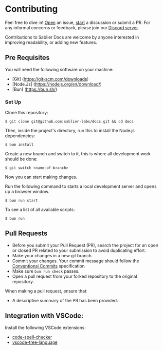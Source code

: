 # Contributing

Feel free to dive in! [Open](https://github.com/sablier-labs/docs/issues/new) an issue,
[start](https://github.com/sablier-labs/docs/discussions/new/choose) a discussion or submit a PR. For any informal
concerns or feedback, please join our [Discord server](https://discord.gg/bSwRCwWRsT).

Contributions to Sablier Docs are welcome by anyone interested in improving readability, or adding new features.

## Pre Requisites

You will need the following software on your machine:

- [Git] (https://git-scm.com/downloads)
- [Node.Js] (https://nodejs.org/en/download/)
- [Bun] (https://bun.sh/)

### Set Up

Clone this repository:

```shell
$ git clone git@github.com:sablier-labs/docs.git && cd docs
```

Then, inside the project's directory, run this to install the Node.js dependencies:

```shell
$ bun install
```

Create a new branch and switch to it, this is where all development work should be done:

```shell
$ git switch <name-of-branch>
```

Now you can start making changes.

Run the following command to starts a local development server and opens up a browser window.

```shell
$ bun run start
```

To see a list of all available scripts:

```shell
$ bun run
```

## Pull Requests

- Before you submit your Pull Request (PR), search the project for an open or closed PR related to your submission to
  avoid duplicating effort.
- Make your changes in a new git branch.
- Commit your changes. Your commit message should follow the
  [Conventional Commits](https://www.conventionalcommits.org/en/v1.0.0/) specification
- Make sure `bun run check` passes.
- Open a pull request from your forked repository to the original repository.

When making a pull request, ensure that:

- A descriptive summary of the PR has been provided.

## Integration with VSCode:

Install the following VSCode extensions:

- [code-spell-checker](https://marketplace.visualstudio.com/items?itemName=streetsidesoftware.code-spell-checker)
- [vscode-tree-language](https://marketplace.visualstudio.com/items?itemName=CTC.vscode-tree-extension)
